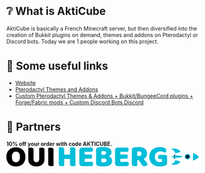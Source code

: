 # ❔ What is AktiCube 
AktiCube is basically a French Minecraft server, but then diversified into the creation of Bukkit plugins on demand, themes and addons on Pterodactyl or Discord bots.
Today we are 1 people working on this project.

# 🔗 Some useful links
- [Website](https://www.akticube.fr)
- [Pterodactyl Themes and Addons](https://pterodactylmarket.com/team/7446491)
- [Custom Pterodactyl Themes & Addons + Bukkit/BungeeCord plugins + Forge/Fabric mods + Custom Discord Bots Discord](https://discord.gg/we3WzvFM5C)

# 🤝 Partners
**10% off your order with code AKTICUBE.**
[![ouiheberg.com](https://raw.githubusercontent.com/AktiCube/containers/main/Pterodactyl/GraalVM-OH/ohlogo.png)](https://www.ouiheberg.com/panel/aff.php?aff=242)
